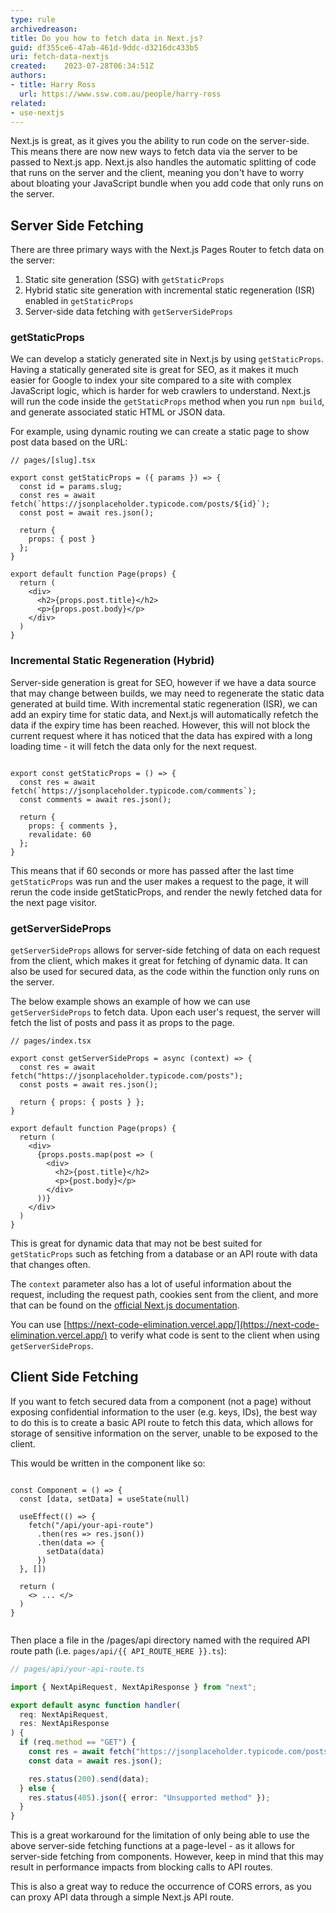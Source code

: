 ```yaml
---
type: rule
archivedreason: 
title: Do you how to fetch data in Next.js?
guid: df355ce6-47ab-461d-9ddc-d3216dc433b5
uri: fetch-data-nextjs
created: 	2023-07-28T06:34:51Z
authors:
- title: Harry Ross
  url: https://www.ssw.com.au/people/harry-ross
related:
- use-nextjs
---
```


Next.js is great, as it gives you the ability to run code on the server-side. This means there are now new ways to fetch data via the server to be passed to Next.js app. Next.js also handles the automatic splitting of code that runs on the server and the client, meaning you don't have to worry about bloating your JavaScript bundle when you add code that only runs on the server.  

<!--endintro-->

## Server Side Fetching

There are three primary ways with the Next.js Pages Router to fetch data on the server:

1. Static site generation (SSG) with `getStaticProps`
2. Hybrid static site generation with incremental static regeneration (ISR) enabled in `getStaticProps` 
3. Server-side data fetching with `getServerSideProps`

### getStaticProps

We can develop a staticly generated site in Next.js by using `getStaticProps`. Having a statically generated site is great for SEO, as it makes it much easier for Google to index your site compared to a site with complex JavaScript logic, which is harder for web crawlers to understand. Next.js will run the code inside the `getStaticProps` method when you run `npm build`, and generate associated static HTML or JSON data. 

For example, using dynamic routing we can create a static page to show post data based on the URL: 

```tsx
// pages/[slug].tsx

export const getStaticProps = ({ params }) => {
  const id = params.slug;
  const res = await fetch(`https://jsonplaceholder.typicode.com/posts/${id}`);
  const post = await res.json();

  return {
    props: { post }
  };
}

export default function Page(props) {
  return (
    <div>
      <h2>{props.post.title}</h2>
      <p>{props.post.body}</p> 
    </div>
  )
}

```

### Incremental Static Regeneration (Hybrid)

Server-side generation is great for SEO, however if we have a data source that may change between builds, we may need to regenerate the static data generated at build time. With incremental static regeneration (ISR), we can add an expiry time for static data, and Next.js will automatically refetch the data if the expiry time has been reached. However, this will not block the current request where it has noticed that the data has expired with a long loading time - it will fetch the data only for the next request.

```tsx

export const getStaticProps = () => {
  const res = await fetch(`https://jsonplaceholder.typicode.com/comments`);
  const comments = await res.json();

  return {
    props: { comments },
    revalidate: 60
  };
}

```

This means that if 60 seconds or more has passed after the last time `getStaticProps` was run and the user makes a request to the page, it will rerun the code inside getStaticProps, and render the newly fetched data for the next page visitor.  

### getServerSideProps

`getServerSideProps` allows for server-side fetching of data on each request from the client, which makes it great for fetching of dynamic data. It can also be used for secured data, as the code within the function only runs on the server. 

The below example shows an example of how we can use `getServerSideProps` to fetch data. Upon each user's request, the server will fetch the list of posts and pass it as props to the page.  

```tsx
// pages/index.tsx

export const getServerSideProps = async (context) => {
  const res = await fetch("https://jsonplaceholder.typicode.com/posts");
  const posts = await res.json();

  return { props: { posts } };
}

export default function Page(props) {
  return (
    <div>
      {props.posts.map(post => (
        <div>
          <h2>{post.title}</h2>
          <p>{post.body}</p> 
        </div>
      ))}
    </div>
  )
}
```

This is great for dynamic data that may not be best suited for `getStaticProps` such as fetching from a database or an API route with data that changes often. 

The `context` parameter also has a lot of useful information about the request, including the request path, cookies sent from the client, and more that can be found on the [official Next.js documentation](https://nextjs.org/docs/pages/api-reference/functions/get-server-side-props#context-parameter).

You can use [https://next-code-elimination.vercel.app/](https://next-code-elimination.vercel.app/) to verify what code is sent to the client when using `getServerSideProps`. 


## Client Side Fetching

If you want to fetch secured data from a component (not a page) without exposing confidential information to the user (e.g. keys, IDs), the best way to do this is to create a basic API route to fetch this data, which allows for storage of sensitive information on the server, unable to be exposed to the client. 

This would be written in the component like so:

```tsx

const Component = () => {
  const [data, setData] = useState(null)

  useEffect(() => {
    fetch("/api/your-api-route")
      .then(res => res.json())
      .then(data => {
        setData(data)
      })
  }, [])

  return (
    <> ... </>
  )
}


```

Then place a file in the /pages/api directory named with the required API route path (i.e. `pages/api/{{ API_ROUTE_HERE }}.ts`):

```ts
// pages/api/your-api-route.ts

import { NextApiRequest, NextApiResponse } from "next";

export default async function handler(
  req: NextApiRequest,
  res: NextApiResponse
) {
  if (req.method == "GET") {
    const res = await fetch("https://jsonplaceholder.typicode.com/posts");
    const data = await res.json();

    res.status(200).send(data);
  } else {
    res.status(405).json({ error: "Unsupported method" });
  }
}
```

This is a great workaround for the limitation of only being able to use the above server-side fetching functions at a page-level - as it allows for server-side fetching from components. However, keep in mind that this may result in performance impacts from blocking calls to API routes. 

This is also a great way to reduce the occurrence of CORS errors, as you can proxy API data through a simple Next.js API route. 
